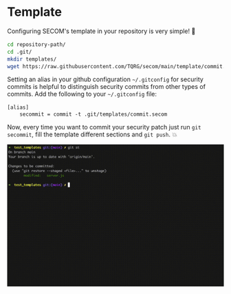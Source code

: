 # Template

Configuring SECOM's template in your repository is very simple! 🤩

```bash
cd repository-path/
cd .git/
mkdir templates/
wget https://raw.githubusercontent.com/TQRG/secom/main/template/commit.secom 
```

Setting an alias in your github configuration `~/.gitconfig` for security commits is helpful to distinguish security commits from other types of commits. Add the following to your `~/.gitconfig` file:

```markup
[alias]
    secommit = commit -t .git/templates/commit.secom 
```

Now, every time you want to commit your security patch just run `git secommit`, fill the template different sections and `git push`. 💥

![](./assets/secom.gif)
